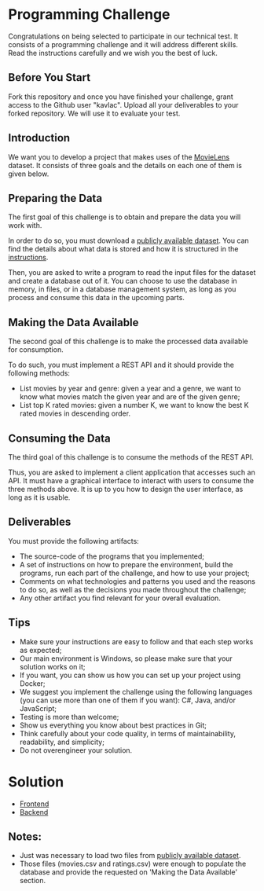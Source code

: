 # Programming Challenge

Congratulations on being selected to participate in our technical test. It consists of a programming challenge and it
will address different skills. Read the instructions carefully and we wish you the best of luck.

## Before You Start

Fork this repository and once you have finished your challenge, grant access to the Github user "kavlac". Upload all
your deliverables to your forked repository. We will use it to evaluate your test.

## Introduction

We want you to develop a project that makes uses of the [MovieLens](https://grouplens.org/datasets/movielens/) dataset.
It consists of three goals and the details on each one of them is given below.

## Preparing the Data

The first goal of this challenge is to obtain and prepare the data you will work with.

In order to do so, you must download
a [publicly available dataset](http://files.grouplens.org/datasets/movielens/ml-25m.zip). You can find the details about
what data is stored and how it is structured in
the [instructions](http://files.grouplens.org/datasets/movielens/ml-25m-README.html).

Then, you are asked to write a program to read the input files for the dataset and create a database out of it. You can
choose to use the database in memory, in files, or in a database management system, as long as you process and consume
this data in the upcoming parts.

## Making the Data Available

The second goal of this challenge is to make the processed data available for consumption.

To do such, you must implement a REST API and it should provide the following methods:

- List movies by year and genre: given a year and a genre, we want to know what movies match the given year and are of
  the given genre;
- List top K rated movies: given a number K, we want to know the best K rated movies in descending order.

## Consuming the Data

The third goal of this challenge is to consume the methods of the REST API.

Thus, you are asked to implement a client application that accesses such an API. It must have a graphical interface to
interact with users to consume the three methods above. It is up to you how to design the user interface, as long as it
is usable.

## Deliverables

You must provide the following artifacts:

- The source-code of the programs that you implemented;
- A set of instructions on how to prepare the environment, build the programs, run each part of the challenge, and how
  to use your project;
- Comments on what technologies and patterns you used and the reasons to do so, as well as the decisions you made
  throughout the challenge;
- Any other artifact you find relevant for your overall evaluation.

## Tips

- Make sure your instructions are easy to follow and that each step works as expected;
- Our main environment is Windows, so please make sure that your solution works on it;
- If you want, you can show us how you can set up your project using Docker;
- We suggest you implement the challenge using the following languages (you can use more than one of them if you want):
  C#, Java, and/or JavaScript;
- Testing is more than welcome;
- Show us everything you know about best practices in Git;
- Think carefully about your code quality, in terms of maintainability, readability, and simplicity;
- Do not overengineer your solution.

# Solution

* [Frontend](movies-frontend/README.md)
* [Backend](movies-backend/README.md)

## Notes:

- Just was necessary to load two files
  from [publicly available dataset](http://files.grouplens.org/datasets/movielens/ml-25m.zip).
- Those files (movies.csv and ratings.csv) were enough to populate the database and provide the requested on 'Making the
  Data Available' section.
